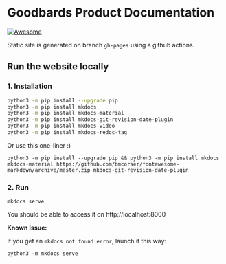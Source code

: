 # Goodbards Product Documentation

 [![Awesome](https://awesome.re/badge-flat.svg)](https://awesome.re)

Static site is generated on branch `gh-pages` using a github actions.

## Run the website locally

### 1. Installation

```bash
python3 -m pip install --upgrade pip
python3 -m pip install mkdocs       
python3 -m pip install mkdocs-material
python3 -m pip install mkdocs-git-revision-date-plugin
python3 -m pip install mkdocs-video
python3 -m pip install mkdocs-redoc-tag
```

Or use this one-liner :) 

```
python3 -m pip install --upgrade pip && python3 -m pip install mkdocs mkdocs-material https://github.com/bmcorser/fontawesome-markdown/archive/master.zip mkdocs-git-revision-date-plugin
```

### 2. Run

```
mkdocs serve
```

You should be able to access it on http://localhost:8000

**Known Issue:**

If you get an `mkdocs not found error`, launch it this way: 

```
python3 -m mkdocs serve
```

